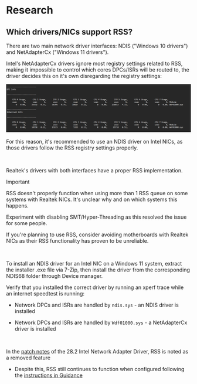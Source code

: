 # Research

## Which drivers/NICs support RSS?

There are two main network driver interfaces: NDIS ("Windows 10 drivers") and NetAdapterCx ("Windows 11 drivers").

Intel's NetAdapterCx drivers ignore most registry settings related to RSS, making it impossible to control which cores DPCs/ISRs will be routed to, the driver decides this on it's own disregarding the registry settings:

![](img/NetAdapterCx-RSS.png)

For this reason, it's recommended to use an NDIS driver on Intel NICs, as those drivers follow the RSS registry settings properly.

<br>

Realtek's drivers with both interfaces have a proper RSS implementation.

> [!IMPORTANT]
> RSS doesn't properly function when using more than 1 RSS queue on some systems with Realtek NICs. It's unclear why and on which systems this happens.
>
> Experiment with disabling SMT/Hyper-Threading as this resolved the issue for some people.

If you're planning to use RSS, consider avoiding motherboards with Realtek NICs as their RSS functionality has proven to be unreliable.

<br>

To install an NDIS driver for an Intel NIC on a Windows 11 system, extract the installer .exe file via 7-Zip, then install the driver from the corresponding NDIS68 folder through Device manager.

Verify that you installed the correct driver by running an xperf trace while an internet speedtest is running:

- Network DPCs and ISRs are handled by `ndis.sys` - an NDIS driver is installed

- Network DPCs and ISRs are handled by `Wdf01000.sys` - a NetAdapterCx driver is installed

<br>

In the [patch notes](https://downloadmirror.intel.com/785800/readme_28.2.txt) of the 28.2 Intel Network Adapter Driver, RSS is noted as a removed feature

- Despite this, RSS still continues to function when configured following the [instructions in Guidance](Guidance.md#rss-configuration)